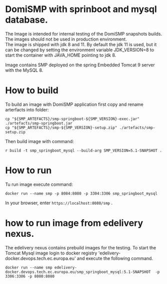 DomiSMP with sprinboot and mysql database.
================================

The Image is intended for internal testing of the DomiSMP snapshots builds. The images should not
be used in production environment.  
The image is shipped with jdk 8 and 11. By default the jdk 11 is used, but it can be changed by setting the environment
variable JDK_VERSION=8 to start the container with JAVA_HOME pointing to jdk 8.

Image contains SMP deployed on the spring Embedded Tomcat 9 server with the MySQL 8.

# How to build

To build an image with DomiSMP application first copy and rename arterfacts into folder:

    cp "${SMP_ARTEFACTS}/smp-springboot-${SMP_VERSION}-exec.jar" ./artefacts/smp-springboot.jar
    cp "${SMP_ARTEFACTS}/smp-${SMP_VERSION}-setup.zip" ./artefacts/smp-setup.zip

Then build image with command:

    r build -t smp_springboot_mysql --build-arg SMP_VERSION=5.1-SNAPSHOT .


# How to run

Tu run image execute command:

    docker run --name smp -p 8084:8080 -p 3304:3306 smp_springboot_mysql


In your browser, enter `https://localhost:8080/smp` .



# how to run image from edelivery nexus.

The edelivery nexus contains prebuild images for the testing. To start the Tomcat Mysql image
login to docker registry 'edelivery-docker.devops.tech.ec.europa.eu' and execute the following command. 

    docker run --name smp edelivery-docker.devops.tech.ec.europa.eu/smp_springboot_mysql:5.1-SNAPSHOT  -p 3306:3306 -p 8080:8080
